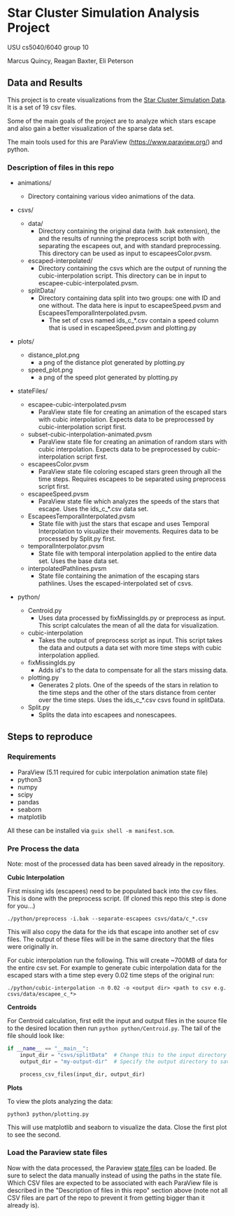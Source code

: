 # Star Cluster Simulation Analysis Project

USU cs5040/6040 group 10

Marcus Quincy, Reagan Baxter, Eli Peterson

## Data and Results

This project is to create visualizations from the [Star Cluster Simulation
Data](https://www.kaggle.com/datasets/mariopasquato/star-cluster-simulations/data).
It is a set of 19 csv files.

Some of the main goals of the project are to analyze which stars escape and also
gain a better visualization of the sparse data set.

The main tools used for this are ParaView (https://www.paraview.org/) and
python.

### Description of files in this repo

- animations/
    - Directory containing various video animations of the data.

- csvs/
    - data/
        - Directory containing the original data (with .bak extension), the and
          the results of running the preprocess script both with separating the
          escapees out, and with standard preprocessing. This directory can be
          used as input to escapeesColor.pvsm.
    - escaped-interpolated/
        - Directory containing the csvs which are the output of running the
          cubic-interpolation script. This directory can be in input to
          escapee-cubic-interpolated.pvsm.
    - splitData/
        - Directory containing data split into two groups: one with ID and one
          without. The data here is input to escapeeSpeed.pvsm and
          EscapeesTemporalInterpolated.pvsm.
            - The set of csvs named ids_c_*.csv contain a speed column that is used in escapeeSpeed.pvsm and plotting.py

- plots/
    - distance_plot.png
        - a png of the distance plot generated by plotting.py
    - speed_plot.png
        - a png of the speed plot generated by plotting.py

- stateFiles/
    - escapee-cubic-interpolated.pvsm
        - ParaView state file for creating an animation of the escaped stars with
          cubic interpolation. Expects data to be preprocessed by
          cubic-interpolation script first.
    - subset-cubic-interpolation-animated.pvsm
        - ParaView state file for creating an animation of random stars with cubic
          interpolation. Expects data to be preprocessed by cubic-interpolation
          script first.
    - escapeesColor.pvsm
        - ParaView state file coloring escaped stars green through all the time
          steps. Requires escapees to be separated using preprocess script first.
    - escapeeSpeed.pvsm
        - ParaView state file which analyzes the speeds of the stars that escape.
          Uses the ids_c_*.csv data set.
    - EscapeesTemporalInterpolated.pvsm
        - State file with just the stars that escape and uses Temporal
          Interpolation to visualize their movements. Requires data to be
          processed by Split.py first.
    - temporalInterpolator.pvsm
        - State file with temporal interpolation applied to the entire data set.
          Uses the base data set.
    - interpolatedPathlines.pvsm
        - State file containing the animation of the escaping stars pathlines.
          Uses the escaped-interpolated set of csvs.

- python/
    - Centroid.py
        - Uses data processed by fixMissingIds.py or preprocess as input. This
          script calculates the mean of all the data for visualization.
    - cubic-interpolation
        - Takes the output of preprocess script as input. This script takes the
          data and outputs a data set with more time steps with cubic
          interpolation applied.
    - fixMissingIds.py
        - Adds id's to the data to compensate for all the stars missing data.
    - plotting.py
        - Generates 2 plots. One of the speeds of the stars in relation to the time 
          steps and the other of the stars distance from center over the time steps. 
          Uses the ids_c_*.csv csvs found in splitData.
    - Split.py
        - Splits the data into escapees and nonescapees.

## Steps to reproduce

### Requirements

- ParaView (5.11 required for cubic interpolation animation state file)
- python3
- numpy
- scipy
- pandas
- seaborn
- matplotlib

All these can be installed via `guix shell -m manifest.scm`.

### Pre Process the data

Note: most of the processed data has been saved already in the repository.

**Cubic Interpolation**

First missing ids (escapees) need to be populated back into the csv files. This
is done with the preprocess script. (If cloned this repo this step is done for
you...)
```
./python/preprocess -i.bak --separate-escapees csvs/data/c_*.csv
```
This will also copy the data for the ids that escape into another set of csv
files. The output of these files will be in the same directory that the files
were originally in.

For cubic interpolation run the following. This will create ~700MB of data for
the entire csv set. For example to generate cubic interpolation data for the
escaped stars with a time step every 0.02 time steps of the original run:
```
./python/cubic-interpolation -n 0.02 -o <output dir> <path to csv e.g. csvs/data/escapee_c_*>
```

**Centroids**

For Centroid calculation, first edit the input and output files in the source
file to the desired location then run `python python/Centroid.py`. The tail of the file
should look like:

```python
if __name__ == "__main__":
    input_dir = "csvs/splitData"  # Change this to the input directory containing CSV files
    output_dir = "my-output-dir"  # Specify the output directory to save centroid CSV files

    process_csv_files(input_dir, output_dir)
```

**Plots**

To view the plots analyzing the data:
```
python3 python/plotting.py
```

This will use matplotlib and seaborn to visualize the data. Close the first plot to see the second.

### Load the Paraview state files

Now with the data processed, the Paraview [state files](./stateFiles/) can be
loaded. Be sure to select the data manually instead of using the paths in the
state file. Which CSV files are expected to be associated with each ParaView
file is described in the "Description of files in this repo" section above (note
not all CSV files are part of the repo to prevent it from getting bigger than it
already is).

